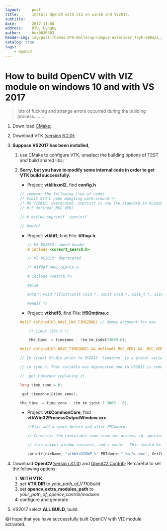 ```yaml
---
layout:     post
title:      Install OpenCV with VIZ on win10 and VS2017.
subtitle:   
date:       2017-11-08
address:    DTU, Lyngby
author:     hux0620303
header-img: img/post-Thomas-DTU-Ballerup-Campus-exterioer_Tryk-600dpi_28.jpg
catalog: true
tags:
    - OpenCV
---
```



# How to build OpenCV with VIZ module on windows 10 and with VS 2017

> lots of fucking and strange errors occurred during the building process........

1. Down load [CMake](https://cmake.org/download/);

2. Download VTK ([version 6.2.0](https://github.com/Kitware/VTK/tree/v6.2.0));

3. **Suppose VS2017 has been installed**, 

   1. use CMake to configure VTK, unselect the building options of TEST and build shared libs;

   2. **Sorry, but you have to modify some internal code in order to get VTK build successfully.** </span>

      * Project: **vtklibxml2**, find **config.h**

      ``` c++
      // comment the following line of codes  
      /* Win32 Std C name mangling work-around */  
      /* MS VS2015: deprecated. snprintf is now the standard in VS2015. */  
      // #if defined(_MSC_VER)  
      
      // # define snprintf _snprintf  
      
      // #endif  

      ```

      * Project: **vtktiff**,  find File: **tiffiop.h**

        ```c++
        // MS VS2015: added header  
        # include <corecrt_search.h>  

        // MS VS2015: deprecated  
        
        /* #ifdef HAVE_SEARCH_H  
        
        # include <search.h>  
        
        #else  
        
        extern void *lfind(const void *, const void *, size_t *, size_t, int (*)(const void *, const void *));  
        
        #endif */  
        ```  

      *  Project: **vtkhdf5**, find File:  **H5Omtime.c**

        ```c++
        #elif defined(H5_HAVE_LNX_TIMEZONE) // Dummy argument for now  
        
            /* Linux libc-5 */  
   
            the_time -= timezone - (tm.tm_isdst?3600:0);  
        
        #elif defined(H5_HAVE_TIMEZONE) && defined(_MSC_VER) && _MSC_VER >= 1900  
        
        // In Visual Studio prior to VS2015 'timezone' is a global variable declared  
        
        // in time.h. That variable was deprecated and in VS2015 is removed, with  
        
        // _get_timezone replacing it.  
        
        long time_zone = 0;  
        
        _get_timezone(&time_zone);  
        
        the_time -= time_zone - (tm.tm_isdst ? 3600 : 0);  
        ```  

      * Project: **vtkCommonCore**, find **vtkWin32ProcessOutputWindow.cxx**

        ```c++
        //Fix: add a space before and after PRIdword.  
        
        // Construct the executable name from the process id, pointer to  
        
        // this output window instance, and a count.  This should be unique.  
        
        sprintf(exeName, "vtkWin32OWP_%" PRIdword "_%p_%u.exe", GetCurrentProcessId(), this, this->Count++);  
        ```

4. Download **OpenCV**([version 3.1.0](https://github.com/opencv/opencv/tree/3.1.0)) and [OpenCV Contrib](https://github.com/opencv/opencv_contrib/tree/3.1.0); Be careful to set the following options:

   1. **WITH VTK**
   2. set **VTK DIR** to *your_path_of_VTK/build*
   3. set **opencv_extra_modules_path** to *your_path_of_opencv_contrib/modules*
   4. configure and generate

5. VS2017 select **ALL BUILD**, build.

:smile:I hope that you have successfully built OpenCV with VIZ module activated.
